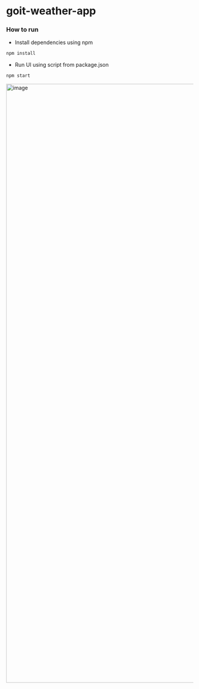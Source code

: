 # goit-weather-app

### How to run

- Install dependencies using npm 
```sh
npm install
```
- Run UI using script from package.json
```sh
npm start
```

<img width="1609" alt="image" src="https://user-images.githubusercontent.com/7611776/219344268-5d4a9475-4502-4a2e-ae2f-0da43fce3562.png">
